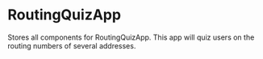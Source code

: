 # RoutingQuizApp
Stores all components for RoutingQuizApp. This app will quiz users on the routing numbers of several addresses.
